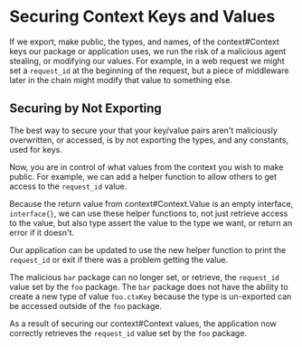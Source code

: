 # Securing Context Keys and Values

If we export, make public, the types, and names, of the <godoc>context#Context</godoc> keys our package or application uses, we run the risk of a malicious agent stealing, or modifying our values. For example, in a web request we might set a `request_id` at the beginning of the request, but a piece of middleware later in the chain might modify that value to something else.

<code src="src/malicious/foo/foo.go" snippet="types"></code>

<code src="src/malicious/bar/bar.go" snippet="example"></code>

<code src="src/malicious/main.go" snippet="example"></code>
<code src="src/malicious/foo/foo.go" snippet="example"></code>

<go run="main.go" src="src/malicious"></go>

## Securing by Not Exporting

The best way to secure your that your key/value pairs aren't maliciously overwritten, or accessed, is by not exporting the types, and any constants, used for keys.

<code src="src/secured/foo/foo.go" snippet="types"></code>

Now, you are in control of what values from the context you wish to make public. For example, we can add a helper function to allow others to get access to the `request_id` value.

Because the return value from <godoc>context#Context.Value</godoc> is an empty interface, `interface{}`, we can use these helper functions to, not just retrieve access to the value, but also type assert the value to the type we want, or return an error if it doesn't.

<code src="src/secured/foo/foo.go" snippet="example"></code>

Our application can be updated to use the new helper function to print the `request_id` or exit if there was a problem getting the value.

<code src="src/secured/main.go" snippet="example"></code>

The malicious `bar` package can no longer set, or retrieve, the `request_id` value set by the `foo` package. The `bar` package does not have the ability to create a new type of value `foo.ctxKey` because the type is un-exported can be accessed outside of the `foo` package.

<code src="src/secured/bar/bar.go" snippet="example"></code>

As a result of securing our <godoc>context#Context</godoc> values, the application now correctly retrieves the `request_id` value set by the `foo` package.

<go run="main.go" src="src/secured"></go>
